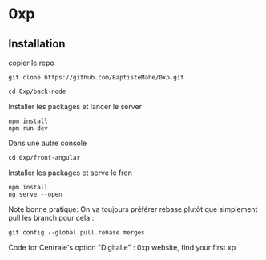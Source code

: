 # 0xp

## Installation
copier le repo
~~~shell
git clone https://github.com/BaptisteMahe/0xp.git
~~~

~~~shell
cd 0xp/back-node
~~~
Installer les packages et lancer le server
~~~shell
npm install
npm run dev
~~~

Dans une autre console
~~~shell
cd 0xp/front-angular
~~~
Installer les packages et serve le fron
~~~shell
npm install
ng serve --open
~~~

Note bonne pratique:
On va toujours préférer rebase plutôt que simplement pull les branch pour cela :
~~~shell
git config --global pull.rebase merges
~~~
Code for Centrale's option "Digital.e" : 0xp website, find your first xp
